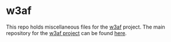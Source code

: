 w3af
====

This repo holds miscellaneous files for the [w3af](http://w3af.org/) project. The main repository for the [w3af project](https://github.com/andresriancho/w3af/) can be found [here](https://github.com/andresriancho/w3af/).


